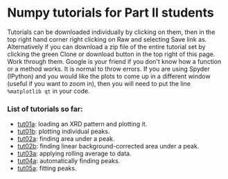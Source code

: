 # Numpy tutorials for Part II students
Tutorials can be downloaded individually by clicking on them, then in the
top right hand corner right clicking on Raw and selecting Save link as.
Alternatively if you can download a zip file of the entire tutorial set
by clicking the green Clone or download button in the top right of this
page. Work through them. Google is your friend if you don't know how a 
function or a method works. It is normal to throw errors. If you are using
Spyder (IPython) and you would like the plots to come up in a different
window (useful if you want to zoom in), then you will need to put the
line ```%matplotlib qt``` in your code.

### List of tutorials so far:
* [tut01a](../master/tut01a.py): loading an XRD pattern and plotting it.
* [tut01b](../master/tut01b.py): plotting individual peaks.
* [tut02a](../master/tut02a.py): finding area under a peak.
* [tut02b](../master/tut02b.py): finding linear background-corrected area
under a peak.
* [tut03a](../master/tut03a.py): applying rolling average to data.
* [tut04a](../master/tut04a.py): automatically finding peaks.
* [tut05a](../master/tut05a.py): fitting peaks.
